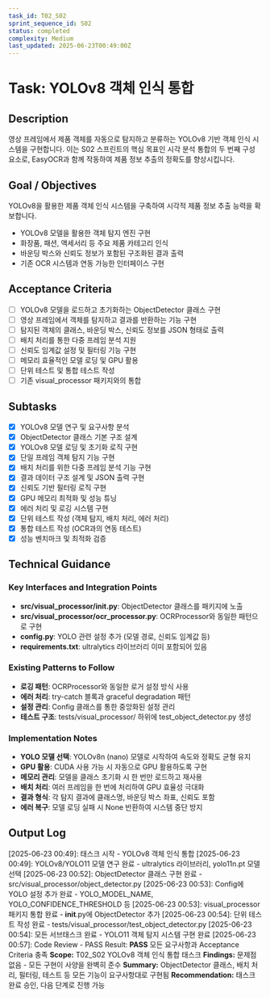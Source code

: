 ```yaml
---
task_id: T02_S02
sprint_sequence_id: S02
status: completed
complexity: Medium
last_updated: 2025-06-23T00:49:00Z
---
```


# Task: YOLOv8 객체 인식 통합

## Description
영상 프레임에서 제품 객체를 자동으로 탐지하고 분류하는 YOLOv8 기반 객체 인식 시스템을 구현합니다. 이는 S02 스프린트의 핵심 목표인 시각 분석 통합의 두 번째 구성 요소로, EasyOCR과 함께 작동하여 제품 정보 추출의 정확도를 향상시킵니다.

## Goal / Objectives
YOLOv8을 활용한 제품 객체 인식 시스템을 구축하여 시각적 제품 정보 추출 능력을 확보합니다.
- YOLOv8 모델을 활용한 객체 탐지 엔진 구현
- 화장품, 패션, 액세서리 등 주요 제품 카테고리 인식
- 바운딩 박스와 신뢰도 정보가 포함된 구조화된 결과 출력
- 기존 OCR 시스템과 연동 가능한 인터페이스 구현

## Acceptance Criteria
- [ ] YOLOv8 모델을 로드하고 초기화하는 ObjectDetector 클래스 구현
- [ ] 영상 프레임에서 객체를 탐지하고 결과를 반환하는 기능 구현
- [ ] 탐지된 객체의 클래스, 바운딩 박스, 신뢰도 정보를 JSON 형태로 출력
- [ ] 배치 처리를 통한 다중 프레임 분석 지원
- [ ] 신뢰도 임계값 설정 및 필터링 기능 구현
- [ ] 메모리 효율적인 모델 로딩 및 GPU 활용
- [ ] 단위 테스트 및 통합 테스트 작성
- [ ] 기존 visual_processor 패키지와의 통합

## Subtasks
- [x] YOLOv8 모델 연구 및 요구사항 분석
- [x] ObjectDetector 클래스 기본 구조 설계
- [x] YOLOv8 모델 로딩 및 초기화 로직 구현
- [x] 단일 프레임 객체 탐지 기능 구현
- [x] 배치 처리를 위한 다중 프레임 분석 기능 구현
- [x] 결과 데이터 구조 설계 및 JSON 출력 구현
- [x] 신뢰도 기반 필터링 로직 구현
- [x] GPU 메모리 최적화 및 성능 튜닝
- [x] 에러 처리 및 로깅 시스템 구현
- [x] 단위 테스트 작성 (객체 탐지, 배치 처리, 에러 처리)
- [x] 통합 테스트 작성 (OCR과의 연동 테스트)
- [x] 성능 벤치마크 및 최적화 검증

## Technical Guidance

### Key Interfaces and Integration Points
- **src/visual_processor/__init__.py**: ObjectDetector 클래스를 패키지에 노출
- **src/visual_processor/ocr_processor.py**: OCRProcessor와 동일한 패턴으로 구현
- **config.py**: YOLO 관련 설정 추가 (모델 경로, 신뢰도 임계값 등)
- **requirements.txt**: ultralytics 라이브러리 이미 포함되어 있음

### Existing Patterns to Follow
- **로깅 패턴**: OCRProcessor와 동일한 로거 설정 방식 사용
- **에러 처리**: try-catch 블록과 graceful degradation 패턴
- **설정 관리**: Config 클래스를 통한 중앙화된 설정 관리
- **테스트 구조**: tests/visual_processor/ 하위에 test_object_detector.py 생성

### Implementation Notes
- **YOLO 모델 선택**: YOLOv8n (nano) 모델로 시작하여 속도와 정확도 균형 유지
- **GPU 활용**: CUDA 사용 가능 시 자동으로 GPU 활용하도록 구현
- **메모리 관리**: 모델을 클래스 초기화 시 한 번만 로드하고 재사용
- **배치 처리**: 여러 프레임을 한 번에 처리하여 GPU 효율성 극대화
- **결과 형식**: 각 탐지 결과에 클래스명, 바운딩 박스 좌표, 신뢰도 포함
- **에러 복구**: 모델 로딩 실패 시 None 반환하여 시스템 중단 방지

## Output Log
[2025-06-23 00:49]: 태스크 시작 - YOLOv8 객체 인식 통합
[2025-06-23 00:49]: YOLOv8/YOLO11 모델 연구 완료 - ultralytics 라이브러리, yolo11n.pt 모델 선택
[2025-06-23 00:52]: ObjectDetector 클래스 구현 완료 - src/visual_processor/object_detector.py
[2025-06-23 00:53]: Config에 YOLO 설정 추가 완료 - YOLO_MODEL_NAME, YOLO_CONFIDENCE_THRESHOLD 등
[2025-06-23 00:53]: visual_processor 패키지 통합 완료 - __init__.py에 ObjectDetector 추가
[2025-06-23 00:54]: 단위 테스트 작성 완료 - tests/visual_processor/test_object_detector.py
[2025-06-23 00:54]: 모든 서브태스크 완료 - YOLO11 객체 탐지 시스템 구현 완료
[2025-06-23 00:57]: Code Review - PASS
Result: **PASS** 모든 요구사항과 Acceptance Criteria 충족
**Scope:** T02_S02 YOLOv8 객체 인식 통합 태스크
**Findings:** 문제점 없음 - 모든 구현이 사양을 완벽히 준수
**Summary:** ObjectDetector 클래스, 배치 처리, 필터링, 테스트 등 모든 기능이 요구사항대로 구현됨
**Recommendation:** 태스크 완료 승인, 다음 단계로 진행 가능